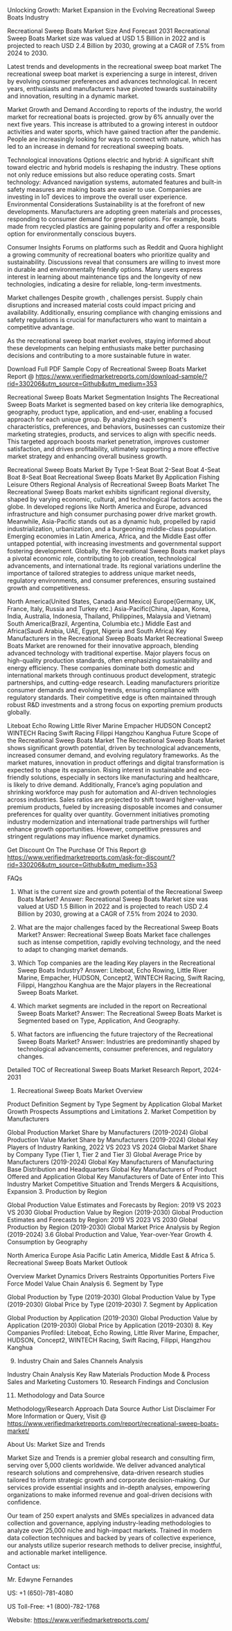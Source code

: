 Unlocking Growth: Market Expansion in the Evolving Recreational Sweep Boats Industry


Recreational Sweep Boats Market Size And Forecast 2031
Recreational Sweep Boats Market size was valued at USD 1.5 Billion in 2022 and is projected to reach USD 2.4 Billion by 2030, growing at a CAGR of 7.5% from 2024 to 2030.

Latest trends and developments in the recreational sweep boat market
The recreational sweep boat market is experiencing a surge in interest, driven by evolving consumer preferences and advances technological. In recent years, enthusiasts and manufacturers have pivoted towards sustainability and innovation, resulting in a dynamic market.

Market Growth and Demand
According to reports of the industry, the world market for recreational boats is projected. grow by 6% annually over the next five years. This increase is attributed to a growing interest in outdoor activities and water sports, which have gained traction after the pandemic. People are increasingly looking for ways to connect with nature, which has led to an increase in demand for recreational sweeping boats.

Technological innovations
Options electric and hybrid: A significant shift toward electric and hybrid models is reshaping the industry. These options not only reduce emissions but also reduce operating costs.
Smart technology: Advanced navigation systems, automated features and built-in safety measures are making boats are easier to use. Companies are investing in IoT devices to improve the overall user experience.
Environmental Considerations
Sustainability is at the forefront of new developments. Manufacturers are adopting green materials and processes, responding to consumer demand for greener options. For example, boats made from recycled plastics are gaining popularity and offer a responsible option for environmentally conscious buyers.

Consumer Insights
Forums on platforms such as Reddit and Quora highlight a growing community of recreational boaters who prioritize quality and sustainability. Discussions reveal that consumers are willing to invest more in durable and environmentally friendly options. Many users express interest in learning about maintenance tips and the longevity of new technologies, indicating a desire for reliable, long-term investments.

Market challenges
Despite growth , challenges persist. Supply chain disruptions and increased material costs could impact pricing and availability. Additionally, ensuring compliance with changing emissions and safety regulations is crucial for manufacturers who want to maintain a competitive advantage.

As the recreational sweep boat market evolves, staying informed about these developments can helping enthusiasts make better purchasing decisions and contributing to a more sustainable future in water.

Download Full PDF Sample Copy of Recreational Sweep Boats Market Report @ https://www.verifiedmarketreports.com/download-sample/?rid=330206&utm_source=Github&utm_medium=353

Recreational Sweep Boats Market Segmentation Insights
The Recreational Sweep Boats Market is segmented based on key criteria like demographics, geography, product type, application, and end-user, enabling a focused approach for each unique group. By analyzing each segment's characteristics, preferences, and behaviors, businesses can customize their marketing strategies, products, and services to align with specific needs. This targeted approach boosts market penetration, improves customer satisfaction, and drives profitability, ultimately supporting a more effective market strategy and enhancing overall business growth.

Recreational Sweep Boats Market By Type
1-Seat Boat
2-Seat Boat
4-Seat Boat
8-Seat Boat
Recreational Sweep Boats Market By Application
Fishing
Leisure
Others
Regional Analysis of Recreational Sweep Boats Market
The Recreational Sweep Boats market exhibits significant regional diversity, shaped by varying economic, cultural, and technological factors across the globe. In developed regions like North America and Europe, advanced infrastructure and high consumer purchasing power drive market growth. Meanwhile, Asia-Pacific stands out as a dynamic hub, propelled by rapid industrialization, urbanization, and a burgeoning middle-class population. Emerging economies in Latin America, Africa, and the Middle East offer untapped potential, with increasing investments and governmental support fostering development. Globally, the Recreational Sweep Boats market plays a pivotal economic role, contributing to job creation, technological advancements, and international trade. Its regional variations underline the importance of tailored strategies to address unique market needs, regulatory environments, and consumer preferences, ensuring sustained growth and competitiveness.

North America(United States, Canada and Mexico)
Europe(Germany, UK, France, Italy, Russia and Turkey etc.)
Asia-Pacific(China, Japan, Korea, India, Australia, Indonesia, Thailand, Philippines, Malaysia and Vietnam)
South America(Brazil, Argentina, Columbia etc.)
Middle East and Africa(Saudi Arabia, UAE, Egypt, Nigeria and South Africa)
Key Manufacturers in the Recreational Sweep Boats Market
Recreational Sweep Boats Market are renowned for their innovative approach, blending advanced technology with traditional expertise. Major players focus on high-quality production standards, often emphasizing sustainability and energy efficiency. These companies dominate both domestic and international markets through continuous product development, strategic partnerships, and cutting-edge research. Leading manufacturers prioritize consumer demands and evolving trends, ensuring compliance with regulatory standards. Their competitive edge is often maintained through robust R&D investments and a strong focus on exporting premium products globally.

Liteboat
Echo Rowing
Little River Marine
Empacher
HUDSON
Concept2
WINTECH Racing
Swift Racing
Filippi
Hangzhou Kanghua
Future Scope of the Recreational Sweep Boats Market
The Recreational Sweep Boats Market shows significant growth potential, driven by technological advancements, increased consumer demand, and evolving regulatory frameworks. As the market matures, innovation in product offerings and digital transformation is expected to shape its expansion. Rising interest in sustainable and eco-friendly solutions, especially in sectors like manufacturing and healthcare, is likely to drive demand. Additionally, France’s aging population and shrinking workforce may push for automation and AI-driven technologies across industries. Sales ratios are projected to shift toward higher-value, premium products, fueled by increasing disposable incomes and consumer preferences for quality over quantity. Government initiatives promoting industry modernization and international trade partnerships will further enhance growth opportunities. However, competitive pressures and stringent regulations may influence market dynamics.

Get Discount On The Purchase Of This Report @ https://www.verifiedmarketreports.com/ask-for-discount/?rid=330206&utm_source=Github&utm_medium=353

FAQs
1. What is the current size and growth potential of the Recreational Sweep Boats Market?
Answer: Recreational Sweep Boats Market size was valued at USD 1.5 Billion in 2022 and is projected to reach USD 2.4 Billion by 2030, growing at a CAGR of 7.5% from 2024 to 2030.

2. What are the major challenges faced by the Recreational Sweep Boats Market?
Answer: Recreational Sweep Boats Market face challenges such as intense competition, rapidly evolving technology, and the need to adapt to changing market demands.

3. Which Top companies are the leading Key players in the Recreational Sweep Boats Industry?
Answer: Liteboat, Echo Rowing, Little River Marine, Empacher, HUDSON, Concept2, WINTECH Racing, Swift Racing, Filippi, Hangzhou Kanghua are the Major players in the Recreational Sweep Boats Market.

4. Which market segments are included in the report on Recreational Sweep Boats Market?
Answer: The Recreational Sweep Boats Market is Segmented based on Type, Application, And Geography.

5. What factors are influencing the future trajectory of the Recreational Sweep Boats Market?
Answer: Industries are predominantly shaped by technological advancements, consumer preferences, and regulatory changes.

Detailed TOC of Recreational Sweep Boats Market Research Report, 2024-2031
1. Recreational Sweep Boats Market Overview

Product Definition
Segment by Type
Segment by Application
Global Market Growth Prospects
Assumptions and Limitations
2. Market Competition by Manufacturers

Global Production Market Share by Manufacturers (2019-2024)
Global Production Value Market Share by Manufacturers (2019-2024)
Global Key Players of Industry Ranking, 2022 VS 2023 VS 2024
Global Market Share by Company Type (Tier 1, Tier 2 and Tier 3)
Global Average Price by Manufacturers (2019-2024)
Global Key Manufacturers of Manufacturing Base Distribution and Headquarters
Global Key Manufacturers of Product Offered and Application
Global Key Manufacturers of Date of Enter into This Industry
Market Competitive Situation and Trends
Mergers & Acquisitions, Expansion
3. Production by Region

Global Production Value Estimates and Forecasts by Region: 2019 VS 2023 VS 2030
Global Production Value by Region (2019-2030)
Global Production Estimates and Forecasts by Region: 2019 VS 2023 VS 2030
Global Production by Region (2019-2030)
Global Market Price Analysis by Region (2019-2024) 3.6 Global Production and Value, Year-over-Year Growth
4. Consumption by Geography

North America
Europe
Asia Pacific
Latin America, Middle East & Africa
5. Recreational Sweep Boats Market Outlook

Overview
Market Dynamics
Drivers
Restraints
Opportunities
Porters Five Force Model
Value Chain Analysis 
6. Segment by Type

Global Production by Type (2019-2030)
Global Production Value by Type (2019-2030)
Global Price by Type (2019-2030)
7. Segment by Application

Global Production by Application (2019-2030)
Global Production Value by Application (2019-2030)
Global Price by Application (2019-2030)
8. Key Companies Profiled: Liteboat, Echo Rowing, Little River Marine, Empacher, HUDSON, Concept2, WINTECH Racing, Swift Racing, Filippi, Hangzhou Kanghua

9. Industry Chain and Sales Channels Analysis

Industry Chain Analysis
Key Raw Materials
Production Mode & Process
Sales and Marketing
Customers
10. Research Findings and Conclusion

11. Methodology and Data Source

Methodology/Research Approach
Data Source
Author List
Disclaimer
For More Information or Query, Visit @ https://www.verifiedmarketreports.com/report/recreational-sweep-boats-market/

About Us: Market Size and Trends

Market Size and Trends is a premier global research and consulting firm, serving over 5,000 clients worldwide. We deliver advanced analytical research solutions and comprehensive, data-driven research studies tailored to inform strategic growth and corporate decision-making. Our services provide essential insights and in-depth analyses, empowering organizations to make informed revenue and goal-driven decisions with confidence.

Our team of 250 expert analysts and SMEs specializes in advanced data collection and governance, applying industry-leading methodologies to analyze over 25,000 niche and high-impact markets. Trained in modern data collection techniques and backed by years of collective experience, our analysts utilize superior research methods to deliver precise, insightful, and actionable market intelligence.

Contact us:

Mr. Edwyne Fernandes

US: +1 (650)-781-4080

US Toll-Free: +1 (800)-782-1768

Website: https://www.verifiedmarketreports.com/
